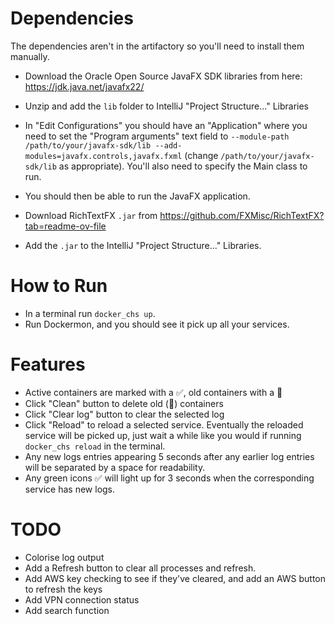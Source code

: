 # Dependencies
The dependencies aren't in the artifactory so you'll need to install them manually.
* Download the Oracle Open Source JavaFX SDK libraries from here: https://jdk.java.net/javafx22/
* Unzip and add the `lib` folder to IntelliJ "Project Structure..." Libraries
* In "Edit Configurations" you should have an "Application" where you need to set the "Program arguments" text field to `--module-path /path/to/your/javafx-sdk/lib --add-modules=javafx.controls,javafx.fxml` (change `/path/to/your/javafx-sdk/lib` as appropriate). You'll also need to specify the Main class to run.
* You should then be able to run the JavaFX application.


* Download RichTextFX `.jar` from https://github.com/FXMisc/RichTextFX?tab=readme-ov-file
* Add the `.jar` to the IntelliJ "Project Structure..." Libraries.
# How to Run
* In a terminal run `docker_chs up`.
* Run Dockermon, and you should see it pick up all your services.
# Features
* Active containers are marked with a ✅, old containers with a 🛑
* Click "Clean" button to delete old (🛑) containers
* Click "Clear log" button to clear the selected log
* Click "Reload" to reload a selected service. Eventually the reloaded service will be picked up, just wait a while like you would if running `docker_chs reload` in the terminal.
* Any new logs entries appearing 5 seconds after any earlier log entries will be separated by a space for readability.
* Any green icons ✅ will light up for 3 seconds when the corresponding service has new logs.
# TODO
* Colorise log output
* Add a Refresh button to clear all processes and refresh.
* Add AWS key checking to see if they've cleared, and add an AWS button to refresh the keys
* Add VPN connection status
* Add search function
